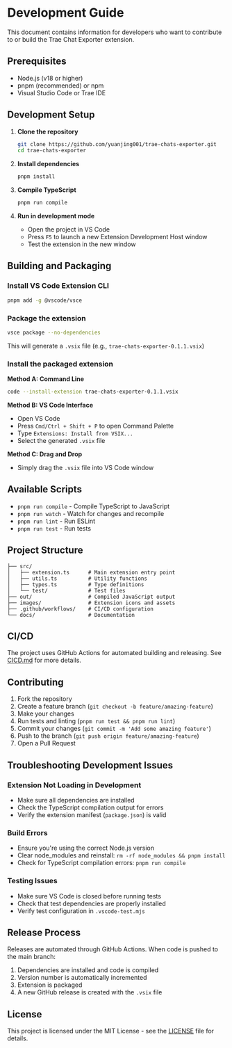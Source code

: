 # Development Guide

This document contains information for developers who want to contribute to or build the Trae Chat Exporter extension.

## Prerequisites

- Node.js (v18 or higher)
- pnpm (recommended) or npm
- Visual Studio Code or Trae IDE

## Development Setup

1. **Clone the repository**
   ```bash
   git clone https://github.com/yuanjing001/trae-chats-exporter.git
   cd trae-chats-exporter
   ```

2. **Install dependencies**
   ```bash
   pnpm install
   ```

3. **Compile TypeScript**
   ```bash
   pnpm run compile
   ```

4. **Run in development mode**
   - Open the project in VS Code
   - Press `F5` to launch a new Extension Development Host window
   - Test the extension in the new window

## Building and Packaging

### Install VS Code Extension CLI

```bash
pnpm add -g @vscode/vsce
```

### Package the extension

```bash
vsce package --no-dependencies
```

This will generate a `.vsix` file (e.g., `trae-chats-exporter-0.1.1.vsix`)

### Install the packaged extension

**Method A: Command Line**
```bash
code --install-extension trae-chats-exporter-0.1.1.vsix
```

**Method B: VS Code Interface**
- Open VS Code
- Press `Cmd/Ctrl + Shift + P` to open Command Palette
- Type `Extensions: Install from VSIX...`
- Select the generated `.vsix` file

**Method C: Drag and Drop**
- Simply drag the `.vsix` file into VS Code window

## Available Scripts

- `pnpm run compile` - Compile TypeScript to JavaScript
- `pnpm run watch` - Watch for changes and recompile
- `pnpm run lint` - Run ESLint
- `pnpm run test` - Run tests

## Project Structure

```
├── src/
│   ├── extension.ts      # Main extension entry point
│   ├── utils.ts          # Utility functions
│   ├── types.ts          # Type definitions
│   └── test/             # Test files
├── out/                  # Compiled JavaScript output
├── images/               # Extension icons and assets
├── .github/workflows/    # CI/CD configuration
└── docs/                 # Documentation
```

## CI/CD

The project uses GitHub Actions for automated building and releasing. See [CICD.md](./CICD.md) for more details.

## Contributing

1. Fork the repository
2. Create a feature branch (`git checkout -b feature/amazing-feature`)
3. Make your changes
4. Run tests and linting (`pnpm run test && pnpm run lint`)
5. Commit your changes (`git commit -m 'Add some amazing feature'`)
6. Push to the branch (`git push origin feature/amazing-feature`)
7. Open a Pull Request

## Troubleshooting Development Issues

### Extension Not Loading in Development
- Make sure all dependencies are installed
- Check the TypeScript compilation output for errors
- Verify the extension manifest (`package.json`) is valid

### Build Errors
- Ensure you're using the correct Node.js version
- Clear node_modules and reinstall: `rm -rf node_modules && pnpm install`
- Check for TypeScript compilation errors: `pnpm run compile`

### Testing Issues
- Make sure VS Code is closed before running tests
- Check that test dependencies are properly installed
- Verify test configuration in `.vscode-test.mjs`

## Release Process

Releases are automated through GitHub Actions. When code is pushed to the main branch:

1. Dependencies are installed and code is compiled
2. Version number is automatically incremented
3. Extension is packaged
4. A new GitHub release is created with the `.vsix` file

## License

This project is licensed under the MIT License - see the [LICENSE](../LICENSE) file for details.